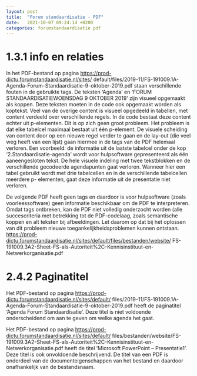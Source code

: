 ```yaml
---
layout: post
title:  "Forum standaardisatie - PDF"
date:   2021-10-07 09:24:14 +0200
categories: forumstandaardisatie pdf
---
```


# 1.3.1 info en relaties

In het PDF-bestand op pagina https://prod-dictu.forumstandaardisatie.nl/sites/ default/files/2019-11/FS-191009.1A-Agenda-Forum-Standaardisatie-9-oktober-2019.pdf staan verschillende fouten in de gebruikte tags. De teksten ‘Agenda’ en ‘FORUM STANDAARDISATIEWOENSDAG 9 OKTOBER 2019’ zijn visueel opgemaakt als koppen. Deze teksten moeten in de code ook opgemaakt worden als koptekst. Veel van de overige content is visueel opgedeeld in tabellen, met content verdeeld over verschillende regels. In de code bestaat deze content echter uit p-elementen. Dit is op zich geen groot probleem. Het probleem is dat elke tabelcel maximaal bestaat uit één p-element. De visuele scheiding van content door op een nieuwe regel verder te gaan en de lay-out (die veel weg heeft van een lijst) gaan hiermee in de tags van de PDF helemaal verloren. Een voorbeeld: de informatie uit de laatste tabelcel onder de kop ‘2.Standaardisatie-agenda’ wordt voor hulpsoftware gepresenteerd als één aaneengesloten tekst. De hele visuele indeling met twee tekstblokken en de verschillende gecodeerde agendapunten gaat verloren. Wanneer hier een tabel gebruikt wordt met drie tabelcellen en in de verschillende tabelcellen meerdere p- elementen, gaat deze informatie uit de presentatie niet verloren.

De volgende PDF heeft geen tags en daardoor is voor hulpsoftware (zoals voorleessoftware) geen informatie beschikbaar om de PDF te interpreteren. Omdat tags ontbreken, kan de PDF niet volledig onderzocht worden (alle succescriteria met betrekking tot de PDF-codelaag, zoals semantische koppen en alt teksten bij afbeeldingen. Let daarom op dat bij het oplossen van dit probleem nieuwe toegankelijkheidsproblemen kunnen ontstaan. https://prod-dictu.forumstandaardisatie.nl/sites/default/files/bestanden/website/ FS-191009.3A2-Sheet-FS-als-Autoriteit%2C-Kennisinstituut-en-Netwerkorganisatie.pdf

# 2.4.2 Paginatitel

Het PDF-bestand op pagina https://prod-dictu.forumstandaardisatie.nl/sites/default/ files/2019-11/FS-191009.1A-Agenda-Forum-Standaardisatie-9-oktober-2019.pdf heeft de paginatitel ‘Agenda Forum Standaardisatie’. Deze titel is niet voldoende onderscheidend om aan te geven om welke agenda het gaat.

Het PDF-bestand op pagina https://prod-dictu.forumstandaardisatie.nl/sites/default/ files/bestanden/website/FS-191009.3A2-Sheet-FS-als-Autoriteit%2C-Kennisinstituut-en- Netwerkorganisatie.pdf heeft de titel ‘Microsoft PowerPoint – Presentatie1’. Deze titel is ook onvoldoende beschrijvend. De titel van een PDF is onderdeel van de documenteigenschappen van het bestand en daardoor onafhankelijk van de bestandsnaam.
